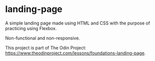# landing-page
A simple landing page made using HTML and CSS with the purpose of practicing using Flexbox.

Non-functional and non-responsive.

This project is part of The Odin Project: https://www.theodinproject.com/lessons/foundations-landing-page.
